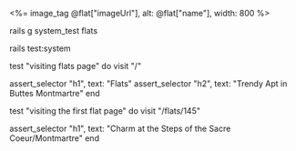 <%= image_tag @flat["imageUrl"], alt: @flat["name"], width: 800 %>

rails g system_test flats

rails test:system

test "visiting flats page" do
  visit "/"

  assert_selector "h1", text: "Flats"
  assert_selector "h2", text: "Trendy Apt in Buttes Montmartre"
end



test "visiting the first flat page" do
  visit "/flats/145"

  assert_selector "h1", text: "Charm at the Steps of the Sacre Coeur/Montmartre"
end



